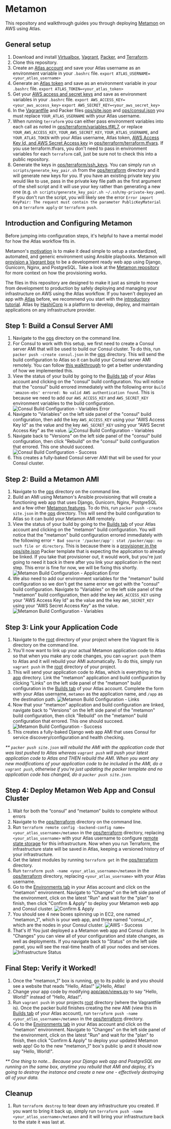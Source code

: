 Metamon
===================
This repository and walkthrough guides you through deploying [Metamon](https://github.com/tryolabs/metamon) on AWS using Atlas.

General setup
-------------
1. Download and install [Virtualbox](https://www.virtualbox.org/wiki/Downloads), [Vagrant](https://www.vagrantup.com/downloads.html), [Packer](https://www.packer.io/downloads.html), and [Terraform](https://www.terraform.io/downloads.html).
2. Clone this repository.
3. Create an [Atlas account](https://atlas.hashicorp.com/account/new?utm_source=github&utm_medium=examples&utm_campaign=metamon) and save your Atlas username as an environment variable in your `.bashrc` file.
   `export ATLAS_USERNAME=<your_atlas_username>`
4. Generate an [Atlas token](https://atlas.hashicorp.com/settings/tokens) and save as an environment variable in your `.bashrc` file.
   `export ATLAS_TOKEN=<your_atlas_token>`
5. Get your [AWS access and secret keys](http://docs.aws.amazon.com/AWSSimpleQueueService/latest/SQSGettingStartedGuide/AWSCredentials.html) and save as environment variables in your `.bashrc` file.
   `export AWS_ACCESS_KEY=<your_aws_access_key>`
   `export AWS_SECRET_KEY=<your_aws_secret_key>`
6. In the [Vagrantfile](Vagrantfile) and Packer files [ops/site.json](ops/site.json) and [ops/consul.json](ops/consul.json) you must replace `YOUR_ATLAS_USERNAME` with your Atlas username.
7. When running `terraform` you can either pass environment variables into each call as noted in [ops/terraform/variables.tf#L7](ops/terraform/variables.tf#L7), or replace `YOUR_AWS_ACCESS_KEY`, `YOUR_AWS_SECRET_KEY`, `YOUR_ATLAS_USERNAME`, and `YOUR_ATLAS_TOKEN` with your Atlas username, Atlas token, [AWS Access Key Id, and AWS Secret Access key](http://docs.aws.amazon.com/AWSSimpleQueueService/latest/SQSGettingStartedGuide/AWSCredentials.html) in [ops/terraform/terraform.tfvars](ops/terraform/terraform.tfvars). If you use terraform.tfvars, you don't need to pass in environment variables for each `terraform` call, just be sure not to check this into a public repository.
8. Generate the keys in [ops/terraform/ssh_keys](ops/terraform/ssh_keys). You can simply run `sh scripts/generate_key_pair.sh` from the [ops/terraform](ops/terraform) directory and it will generate new keys for you. If you have an existing private key you would like to use, pass in the private key file path as the first argument of the shell script and it will use your key rather than generating a new one (e.g. `sh scripts/generate_key_pair.sh ~/.ssh/my-private-key.pem`). If you don't run the script, you will likely see the error `Error import KeyPair: The request must contain the parameter PublicKeyMaterial` on a `terraform apply` or `terraform push`.

Introduction and Configuring Metamon
-----------------------------------------------
Before jumping into configuration steps, it's helpful to have a mental model for how the Atlas workflow fits in.

Metamon's [motivation](https://github.com/tryolabs/metamon#motivation) is to make it dead simple to setup a standardized, automated, and generic environment using Ansible playbooks. Metamon will [provision a Vagrant box](https://github.com/tryolabs/metamon#features) to be a development ready web app using Django, Gunicorn, Nginx, and PostgreSQL. Take a look at the [Metamon repository](https://github.com/tryolabs/metamon) for more context on how the provisioning works.

The files in this repository are designed to make it just as simple to move from development to production by safely deploying and managing your infrastructure on AWS using the Atlas workflow. If you haven't deployed an app with [Atlas](https://atlas.hashicorp.com) before, we recommend you start with the [introductory tutorial](https://atlas.hashicorp.com/help/getting-started/getting-started-overview). Atlas by [HashiCorp](https://hashicorp.com) is a platform to develop, deploy, and maintain applications on any infrastructure provider.

Step 1: Build a Consul Server AMI
-------------------------
1. Navigate to the [ops](ops) directory on the command line.
2. For Consul to work with this setup, we first need to create a Consul server AMI that will be used to build our Consul cluster. To do this, run `packer push -create consul.json` in the [ops](ops) directory. This will send the build configuration to Atlas so it can build your Consul server AMI remotely. You can follow [this walkthrough](https://github.com/hashicorp/atlas-examples/tree/master/consul) to get a better understanding of how we implemented this.
3. View the status of your build by going to the [Builds tab](https://atlas.hashicorp.com/builds) of your Atlas account and clicking on the "consul" build configuration. You will notice that the "consul" build errored immediately with the following error `Build 'amazon-ebs' errored: No valid AWS authentication found`. This is because we need to add our `AWS_ACCESS_KEY` and `AWS_SECRET_KEY` environment variables to the build configuration.
   ![Consul Build Configuration - Variables Error](screenshots/builds_consul_error_variables.png?raw=true)
4. Navigate to "Variables" on the left side panel of the "consul" build configuration, then add the key `AWS_ACCESS_KEY` using your "AWS Access Key Id" as the value and the key `AWS_SECRET_KEY` using your "AWS Secret Access Key" as the value.
   ![Consul Build Configuration - Variables](screenshots/builds_variables.png?raw=true)
5. Navigate back to "Versions" on the left side panel of the "consul" build configuration, then click "Rebuild" on the "consul" build configuration that errored. This one should succeed.
   ![Consul Build Configuration - Success](screenshots/builds_consul_success.png?raw=true)
6. This creates a fully-baked Consul server AMI that will be used for your Consul cluster.

Step 2: Build a Metamon AMI
-------------------------
1. Navigate to the [ops](ops) directory on the command line.
2. Build an AMI using Metamon's Ansible provisioning that will create a functioning web app that uses Django, Gunicorn, Nginx, PostgreSQL and a few other [Metamon features](https://github.com/tryolabs/metamon#features). To do this, run `packer push -create site.json` in the [ops](ops) directory. This will send the build configuration to Atlas so it can build your Metamon AMI remotely.
3. View the status of your build by going to the [Builds tab](https://atlas.hashicorp.com/builds) of your Atlas account and clicking on the "metamon" build configuration. You will notice that the "metamon" build configuration errored immediately with the following error `* Bad source '/packer/app': stat /packer/app: no such file or directory`. This is because there is a [provisioner in the ops/site.json](ops/site.json#L65) Packer template that is expecting the application to already be linked. If you take that provisioner out, it would work, but you're just going to need it back in there after you link your application in the next step. This error is fine for now, we will be fixing this shortly.
   ![Metamon Build Configuration - Application Error](screenshots/builds_metamon_error_application.png?raw=true)
4. We also need to add our environment variables for the "metamon" build configuration so we don't get the same error we got with the "consul" build configuration. Navigate to "Variables" on the left side panel of the "metamon" build configuration, then add the key `AWS_ACCESS_KEY` using your "AWS Access Key Id" as the value and the key `AWS_SECRET_KEY` using your "AWS Secret Access Key" as the value.
   ![Metamon Build Configuration - Variables](screenshots/builds_variables.png?raw=true)

Step 3: Link your Application Code
-------------------------
1. Navigate to the [root]() directory of your project where the Vagrant file is directory on the command line.
2. You'll now want to link up your actual Metamon application code to Atlas so that when you make any code changes, you can `vagrant push` them to Atlas and it will rebuild your AMI automatically. To do this, simply run `vagrant push` in the [root]() directory of your project.
3. This will send your application code to Atlas, which is everything in the [app](app) directory. Link the "metamon" application and build configuration by clicking "Links" on the left side panel of the "metamon" build configuration in the [Builds tab](https://atlas.hashicorp.com/builds) of your Atlas account. Complete the form with your Atlas username, `metamon` as the application name, and `/app` as the destination path.
   ![Metamon Build Configuration - Links](screenshots/builds_metamon_links.png?raw=true)
4. Now that your "metamon" application and build configuration are linked, navigate back to "Versions" on the left side panel of the "metamon" build configuration, then click "Rebuild" on the "metamon" build configuration that errored. This one should succeed.
   ![Metamon Build Configuration - Success](screenshots/builds_metamon_success.png?raw=true)
5. This creates a fully-baked Django web app AMI that uses Consul for service discovery/configuration and health checking.

_\** `packer push site.json` will rebuild the AMI with the application code that was last pushed to Atlas whereas `vagrant push` will push your latest application code to Atlas and THEN rebuild the AMI. When you want any new modifications of your application code to be included in the AMI, do a `vagrant push`, otherwise if you're just updating the packer template and no application code has changed, do a `packer push site.json`._

Step 4: Deploy Metamon Web App and Consul Cluster
--------------------------
1. Wait for both the “consul” and “metamon” builds to complete without errors
2. Navigate to the [ops/terraform](ops/terraform) directory on the command line.
3. Run `terraform remote config -backend-config name=<your_atlas_username>/metamon` in the [ops/terraform](ops/terraform) directory, replacing `<your_atlas_username>` with your Atlas username to configure [remote state storage](https://www.terraform.io/docs/commands/remote-config.html) for this infrastructure. Now when you run Terraform, the infrastructure state will be saved in Atlas, keeping a versioned history of your infrastructure.
4. Get the latest modules by running `terraform get` in the [ops/terraform](ops/terraform) directory.
5. Run `terraform push -name <your_atlas_username>/metamon` in the [ops/terraform](ops/terraform) directory, replacing `<your_atlas_username>` with your Atlas username.
6. Go to the [Environments tab](https://atlas.hashicorp.com/environments) in your Atlas account and click on the "metamon" environment. Navigate to "Changes" on the left side panel of the environment, click on the latest "Run" and wait for the "plan" to finish, then click "Confirm & Apply" to deploy your Metamon web app and Consul cluster.
   ![Confirm & Apply](screenshots/environments_changes_confirm.png?raw=true)
7. You should see 4 new boxes spinning up in EC2, one named "metamon_1", which is your web app, and three named "consul_n", which are the nodes in your Consul cluster.
   ![AWS - Success](screenshots/aws_success.png?raw=true)
8. That's it! You just deployed a a Metamon web app and Consul cluster. In "Changes" you can view all of your configuration and state changes, as well as deployments. If you navigate back to "Status" on the left side panel, you will see the real-time health of all your nodes and services.
   ![Infrastructure Status](screenshots/environments_status.png?raw=true)

Final Step: Verify it Worked!
------------------------
1. Once the "metamon_1" box is running, go to its public ip and you should see a website that reads "Hello, Atlas!"
   ![Hello, Atlas!](screenshots/hello_atlas.png?raw=true)
2. Change your app code by modifying [app/app/views.py](app/app/views.py#L6) to say "Hello, World!" instead of "Hello, Atlas!".
3. Run `vagrant push` in your projects [root]() directory (where the Vagrantfile is). Once the packer build finishes creating the new AMI (view this in [Builds tab](https://atlas.hashicorp.com/builds) of your Atlas account), run `terraform push -name <your_atlas_username>/metamon` in the [ops/terraform](ops/terraform) directory.
4. Go to the [Environments tab](https://atlas.hashicorp.com/environments) in your Atlas account and click on the "metamon" environment. Navigate to "Changes" on the left side panel of the environment, click on the latest "Run" and wait for the "plan" to finish, then click "Confirm & Apply" to deploy your updated Metamon web app! Go to the new "metamon_1" box's public ip and it should now say "Hello, World!".

_\** One thing to note... Because your Django web app and PostgreSQL are running on the same box, anytime you rebuild that AMI and deploy, it's going to destroy the instance and create a new one - effectively destroying all of your data._

Cleanup
------------------------
1. Run `terraform destroy` to tear down any infrastructure you created. If you want to bring it back up, simply run `terraform push -name <your_atlas_username>/metamon` and it will bring your infrastructure back to the state it was last at.

